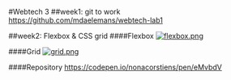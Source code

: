 #Webtech 3
##week1: git to work
https://github.com/mdaelemans/webtech-lab1

##week2: Flexbox & CSS grid
####Flexbox
[![flexbox.png](https://s9.postimg.org/4u7fvx0i7/flexbox.png)](https://postimg.org/image/oothi1fpn/)

####Grid
[![grid.png](https://s9.postimg.org/cbgnawd3z/grid.png)](https://postimg.org/image/icec7yzq3/)

####Repository
https://codepen.io/nonacorstiens/pen/eMvbdV

 